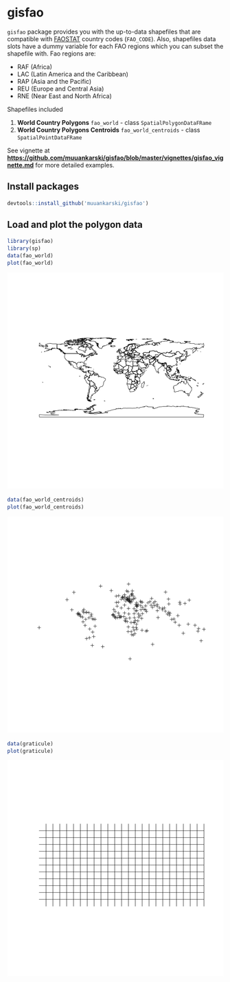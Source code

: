 # gisfao


`gisfao` package provides you with the up-to-data shapefiles that are compatible with [FAOSTAT](http://faostat.fao.org/) country codes (`FAO_CODE`). Also, shapefiles data slots have a dummy variable for each FAO regions which you can subset the shapefile with. Fao regions are:

- RAF (Africa)
- LAC (Latin America and the Caribbean)
- RAP (Asia and the Pacific)
- REU (Europe and Central Asia)
- RNE (Near East and North Africa)

Shapefiles included

1. **World Country Polygons** `fao_world` - class `SpatialPolygonDataFRame`
2. **World Country Polygons Centroids** `fao_world_centroids` - class `SpatialPointDataFRame`

See vignette at **<https://github.com/muuankarski/gisfao/blob/master/vignettes/gisfao_vignette.md>** for more detailed examples.

<!--
There are no function  only one function `load_fao_shape` that requires one attribute `region` that accept the fao regions as values. Default is `world` that returns the shapefile as whole.
-->


## Install packages


```r
devtools::install_github('muuankarski/gisfao')
```


## Load and plot the polygon data



```r
library(gisfao)
library(sp)
data(fao_world)
plot(fao_world)
```

![plot of chunk plot01](figure/plot01-1.png) 

```r
data(fao_world_centroids)
plot(fao_world_centroids)
```

![plot of chunk plot01](figure/plot01-2.png) 

```r
data(graticule)
plot(graticule)
```

![plot of chunk plot01](figure/plot01-3.png) 
